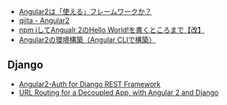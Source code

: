 - [Angular2は「使える」フレームワークか？](https://developers.eure.jp/tech/angular2_evaluation/)
- [qiita - Angular2](http://qiita.com/tags/Angular2)
- [npm iしてAngualr 2のHello World!を書くところまで【改】](http://qiita.com/armorik83/items/ae737ab584012a0f5876)
- [Angular2の環境構築（Angular CLIで構築）
](http://qiita.com/Yamamoto0525/items/65d5a0b36eb4dbd8079b)

## Django

- [Angular2-Auth for Django REST Framework](http://build.sh/angular2-auth/)
- [URL Routing for a Decoupled App, with Angular 2 and Django ](http://www.metaltoad.com/blog/url-routing-decoupled-app-django-angular2)

